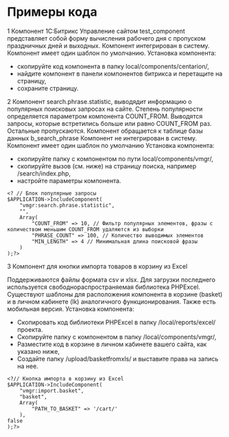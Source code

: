 # Примеры кода

1 Компонент 1С:Битрикс Управление сайтом test_component представляет собой форму вычисления рабочего дня с пропуском праздничных дней и выходных.
Компонент интегрирован в систему.
Компонент имеет один шаблон по умолчанию.
Установка компонента:
  - скопируйте код компонента в папку local/components/centarion/,
  - найдите компонент в панели компонентов битрикса и перетащите на страницу,
  - сохраните страницу.

2 Компонент search.phrase.statistic, выводядит информацию о популярных поисковых запросах на сайте.
Степень популярности определяется параметром компонента COUNT_FROM.
Выводятся запросы, которые встретились больше или равно COUNT_FROM раз. Остальные пропускаются.
Компонент обращается к таблице базы данных b_search_phrase
Компонент не интегрирован в систему.
Компонент имеет один шаблон по умолчанию
Установка компонента:
  - скопируйте папку с компонентом по пути local/components/vmgr/,
  - скопируйте вызов (см. ниже) на страницу поиска, например /search/index.php,
  - настройте параметры компонента.
```
<? // Блок популярные запросы
$APPLICATION->IncludeComponent(
    "vmgr:search.phrase.statistic",
    "",
    Array(
        "COUNT_FROM" => 10, // Фильтр популярных элементов, фразы с количеством меньшим COUNT_FROM удаляются из выборки
        "PHRASE_COUNT" => 100, // Количество выводимых элементов
        "MIN_LENGTH" => 4 // Минимальная длина поисковой фразы
    )
);?>
```
3 Компонент для кнопки импорта товаров в корзину из Excel

Поддерживаются файлы формата csv и xlsx. Для загрузки последнего используется
свободнораспространяемая библиотека PHPExcel.
Существуют шаблоны для расположения компонента в корзине (basket) 
и в личном кабинете (lk) аналогичного функционирования. Также есть мобильная версия.
Установка компонента:
 - Скопировать код библиотеки PHPExcel в папку /local/reports/excel/ проекта.
 - Скопируйте папку с компонентом в папку /local/components/vmgr/,
 - Разместите код в корзине в личном кабинете вашего сайта, как указано ниже,
 - Создайте папку /upload/basketfromхls/ и выставите права на запись на нее.
```
<?// Кнопка импорта в корзину из Excel
$APPLICATION->IncludeComponent(
	"vmgr:import.basket",
	"basket",
	Array(
		"PATH_TO_BASKET" => '/cart/'
	),
false
);?> 
```